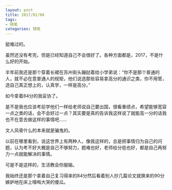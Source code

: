 ```yaml
---
layout: post
title: 2017/01/04
tags:
- 随笔
categories: 随笔
---
```

挺难过的。

虽然还没有考完，但是已经知道自己不会很好了。各种方面都是，2017，不是什么好的开始。

半年前我还是那个穿着长裙在苏州街头蹦跶着给小学弟说：“你不是那个普通的人，就不必在意普通人的规矩，他们说选那些容易拿高分的通识之类，你不用管，选自己真正想上的，认真学，一样是高分。”

如今拿着84分的我妥协了。

是不是我也应该考前学他们一样给老师说自己要出国，很看重绩点，希望能够宽容一点之类的话，会不会好过一点？其实要是真的告诉我这样说了就能高一分的话我也不在意去做这样的事情吧……

文人风骨什么的本来就是骗鬼的。

以前在哪里看到，说这世界上有两种人，像我这样的，总是把事情归为自己的问题，认为考不好大概是自己不够努力，题难也好，老师给分低也好，都是自己再努力一点就能解决的事情。

可是不是这样的，生活教会你服输。

我始终还是那个拿着自己复习得来的84分然后看着别人抄几篇论文就换来的90分嫉妒地在床上嚎啕大哭的傻瓜。